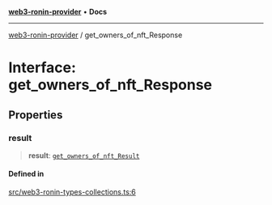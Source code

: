 [**web3-ronin-provider**](../README.md) • **Docs**

***

[web3-ronin-provider](../globals.md) / get\_owners\_of\_nft\_Response

# Interface: get\_owners\_of\_nft\_Response

## Properties

### result

> **result**: [`get_owners_of_nft_Result`](get_owners_of_nft_Result.md)

#### Defined in

[src/web3-ronin-types-collections.ts:6](https://github.com/chuacw/web3-ronin-provider/blob/8567186df7b9f3f4227fb3bd272cc98d63a4d447/src/web3-ronin-types-collections.ts#L6)
